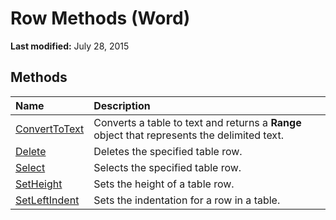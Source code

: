 
# Row Methods (Word)

 **Last modified:** July 28, 2015


## Methods



|**Name**|**Description**|
|:-----|:-----|
| [ConvertToText](ca26c76c-0695-58b9-7a7a-a74f3350a8e9.md)|Converts a table to text and returns a  **Range** object that represents the delimited text.|
| [Delete](d75ccfb7-5c03-0259-dae5-a5e238c742ff.md)|Deletes the specified table row.|
| [Select](f3c31e32-b316-abf2-fec6-b76e8950b1b5.md)|Selects the specified table row.|
| [SetHeight](cbf4a6b3-b025-775e-d4c3-e5aa3c789522.md)|Sets the height of a table row.|
| [SetLeftIndent](44e8d024-5a7c-b4cb-1f14-341954fe66c8.md)|Sets the indentation for a row in a table.|
